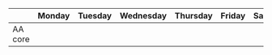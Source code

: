 | | Monday | Tuesday | Wednesday | Thursday | Friday | Saturday | Sunday |
| ---- | ---- | ---- | ---- | ---- | ---- | ---- | ---- | 
| AA core 